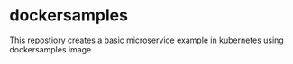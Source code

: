 # dockersamples
This repostiory creates a basic microservice example in  kubernetes using dockersamples image
